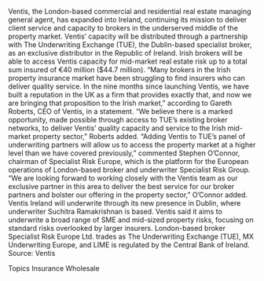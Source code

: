 Ventis, the London-based commercial and residential real estate managing general agent, has expanded into Ireland, continuing its mission to deliver client service and capacity to brokers in the underserved middle of the property market.
Ventis’ capacity will be distributed through a partnership with The Underwriting Exchange (TUE), the Dublin-based specialist broker, as an exclusive distributor in the Republic of Ireland. Irish brokers will be able to access Ventis capacity for mid-market real estate risk up to a total sum insured of €40 million ($44.7 million).
“Many brokers in the Irish property insurance market have been struggling to find insurers who can deliver quality service. In the nine months since launching Ventis, we have built a reputation in the UK as a firm that provides exactly that, and now we are bringing that proposition to the Irish market,” according to Gareth Roberts, CEO of Ventis, in a statement.
“We believe there is a marked opportunity, made possible through access to TUE’s existing broker networks, to deliver Ventis’ quality capacity and service to the Irish mid-market property sector,” Roberts added.
“Adding Ventis to TUE’s panel of underwriting partners will allow us to access the property market at a higher level than we have covered previously,” commented Stephen O’Connor, chairman of Specialist Risk Europe, which is the platform for the European operations of London-based broker and underwriter Specialist Risk Group.
“We are looking forward to working closely with the Ventis team as our exclusive partner in this area to deliver the best service for our broker partners and bolster our offering in the property sector,” O’Connor added.
Ventis Ireland will underwrite through its new presence in Dublin, where underwriter Suchitra Ramakrishnan is based. Ventis said it aims to underwrite a broad range of SME and mid-sized property risks, focusing on standard risks overlooked by larger insurers.
London-based broker Specialist Risk Europe Ltd. trades as The Underwriting Exchange (TUE), MX Underwriting Europe, and LIME is regulated by the Central Bank of Ireland.
Source: Ventis

Topics
Insurance Wholesale
